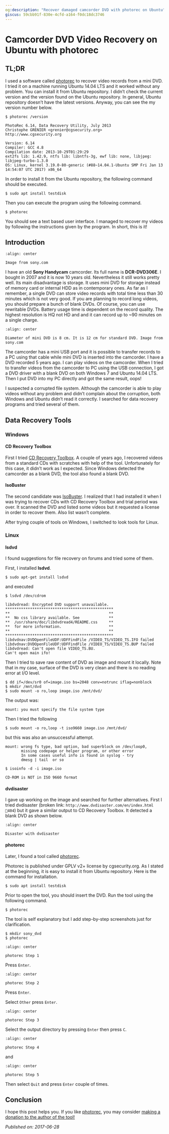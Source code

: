 ```yaml
---
og:description: "Recover damaged camcorder DVD with photorec on Ubuntu"
giscus: 59cbb91f-830e-4cfd-a164-f0dc18dc3746
---
```


# Camcorder DVD Video Recovery on Ubuntu with photorec

## TL;DR

I used a software called [photorec](https://www.cgsecurity.org/wiki/PhotoRec) to
recover video records from a mini DVD. I tried it on a machine running Ubuntu
14.04 LTS and it worked without any problem. You can install it from Ubuntu
repository. I didn’t check the current version and the version found on the
Ubuntu repository. In general, Ubuntu repository doesn’t have the latest
versions. Anyway, you can see the my version number below.

```text
$ photorec /version

PhotoRec 6.14, Data Recovery Utility, July 2013
Christophe GRENIER <grenier@cgsecurity.org>
http://www.cgsecurity.org

Version: 6.14
Compiler: GCC 4.8
Compilation date: 2013-10-29T01:29:29
ext2fs lib: 1.42.9, ntfs lib: libntfs-3g, ewf lib: none, libjpeg: libjpeg-turbo-1.3.0
OS: Linux, kernel 3.19.0-80-generic (#88~14.04.1-Ubuntu SMP Fri Jan 13 14:54:07 UTC 2017) x86_64
```

In order to install it from the Ubuntu repository, the following command should
be executed.

```shell
$ sudo apt install testdisk
```

Then you can execute the program using the following command.

```shell
$ photorec
```

You should see a text based user interface. I managed to recover my videos by
following the instructions given by the program. In short, this is it!

## Introduction

```{figure} assets/photorec-a.jpg
:align: center

Image from sony.com
```

I have an old **Sony Handycam** camcorder. Its full name is **DCR-DVD306E**. I
bought in 2007 and it is now 10 years old. Nevertheless it still works pretty
well. Its main disadvantage is storage. It uses mini DVD for storage instead of
memory card or internal HDD as in contemporary ones. As far as I remember, a
single DVD can store video records with total time less than 30 minutes which is
not very good. If you are planning to record long videos, you should prepare a
bunch of blank DVDs. Of course, you can use rewritable DVDs. Battery usage time
is dependent on the record quality. The highest resolution is HQ not HD and and
it can record up to ~90 minutes on a single charge.

```{figure} assets/photorec-b.jpg
:align: center

Diameter of mini DVD is 8 cm. It is 12 cm for standard DVD. Image from sony.com
```

The camcorder has a mini USB port and it is possible to transfer records to a PC
using that cable while mini DVD is inserted into the camcorder. I have a DVD
recorded 5 years ago. I can play videos on the camcorder. When I tried to
transfer videos from the camcorder to PC using the USB connection, I got a DVD
driver with a blank DVD on both Windows 7 and Ubuntu 14.04 LTS. Then I put DVD
into my PC directly and got the same result, oops!

I suspected a corrupted file system. Although the camcorder is able to play
videos without any problem and didn’t complain about the corruption, both
Windows and Ubuntu didn’t read it correctly. I searched for data recovery
programs and tried several of them.

## Data Recovery Tools

### Windows

#### CD Recovery Toolbox

First I tried [CD Recovery
Toolbox](https://www.oemailrecovery.com/cd_recovery.html). A couple of years
ago, I recovered videos from a standard CDs with scratches with help of the
tool. Unfortunately for this case, it didn’t work as I expected. Since Windows
detected the camcorder as a blank DVD, the tool also found a blank DVD.

#### IsoBuster

The second candidate was [IsoBuster](https://www.isobuster.com/). I realized
that I had installed it when I was trying to recover CDs with CD Recovery
Toolbox and trial period was over. It scanned the DVD and listed some videos but
it requested a license in order to recover them. Also list wasn’t complete.

After trying couple of tools on Windows, I switched to look tools for Linux.

### Linux

#### lsdvd

I found suggestions for file recovery on forums and tried some of them.

First, I installed **lsdvd**.

```shell
$ sudo apt-get install lsdvd
```

and executed

```shell
$ lsdvd /dev/cdrom
```

```text
libdvdread: Encrypted DVD support unavailable.
************************************************
**                                            **
**  No css library available. See             **
**  /usr/share/doc/libdvdread4/README.css     **
**  for more information.                     **
**                                            **
************************************************
libdvdnav:DVDOpenFileUDF:UDFFindFile /VIDEO_TS/VIDEO_TS.IFO failed
libdvdnav:DVDOpenFileUDF:UDFFindFile /VIDEO_TS/VIDEO_TS.BUP failed
libdvdread: Can't open file VIDEO_TS.BU.
Can't open main ifo!
```

Then I tried to save raw content of DVD as image and mount it locally. Note that
in my case, surface of the DVD is very clean and there is no reading error at
I/O level.

```shell
$ dd if=/dev/sr0 of=image.iso bs=2048 conv=notrunc iflag=nonblock
$ mkdir /mnt/dvd
$ sudo mount -o ro,loop image.iso /mnt/dvd/
```

The output was:

```text
mount: you must specify the file system type
```

Then I tried the following

```shell
$ sudo mount -o ro,loop -t iso9660 image.iso /mnt/dvd/
```

but this was also an unsuccessful attempt.

```text
mount: wrong fs type, bad option, bad superblock on /dev/loop0,
       missing codepage or helper program, or other error
       In some cases useful info is found in syslog - try
       dmesg | tail  or so
```

```shell
$ isoinfo -d -i image.iso
```

```text
CD-ROM is NOT in ISO 9660 format
```

#### dvdisaster

I gave up working on the image and searched for further alternatives. First I
tried dvdisaster (broken link: `http://www.dvdisaster.com/en/index.html` `🔗404`)
but it gave a similar output to CD Recovery Toolbox. It detected a blank
DVD as shown below.

```{figure} assets/photorec-c.png
:align: center

Disaster with dvdisaster
```

#### photorec

Later, I found a tool called [photorec](http://www.cgsecurity.org/wiki/PhotoRec).

Photorec is published under GPLV v2+ license by cgsecurity.org. As I stated at
the beginning, it is easy to install it from Ubuntu repository. Here is the
command for installation.

```shell
$ sudo apt install testdisk
```

Prior to open the tool, you should insert the DVD. Run the tool using the
following command.

```shell
$ photorec
```

The tool is self explanatory but I add step-by-step screenshots just for
clarification.

```shell
$ mkdir sony_dvd
$ photorec
```

```{figure} assets/photorec-d.png
:align: center

photorec Step 1
```

Press `Enter`.

```{figure} assets/photorec-e.png
:align: center

photorec Step 2
```

Press `Enter`.

Select `Other` press `Enter`.

```{figure} assets/photorec-f.png
:align: center

photorec Step 3
```

Select the output directory by pressing `Enter` then press `C`.

```{figure} assets/photorec-g.png
:align: center

photorec Step 4
```

and

```{figure} assets/photorec-h.png
:align: center

photorec Step 5
```

Then select `Quit` and press `Enter` couple of times.

## Conclusion

I hope this post helps you. If you like
[photorec](http://www.cgsecurity.org/wiki/PhotoRec), you may consider [making a
donation to the author of the tool!](http://www.cgsecurity.org/wiki/Donation)

*Published on: 2017-06-28*
